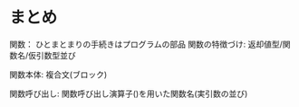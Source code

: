 # まとめ

関数： ひとまとまりの手続きはプログラムの部品
関数の特徴づけ: 返却値型/関数名/仮引数型並び

関数本体: 複合文(ブロック)

関数呼び出し: 関数呼び出し演算子()を用いた関数名(実引数の並び)

